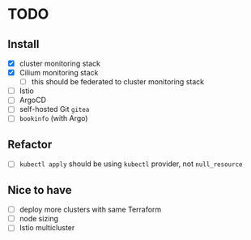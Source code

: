 # TODO

## Install

- [X] cluster monitoring stack
- [X] Cilium monitoring stack
    - [ ] this should be federated to cluster monitoring stack
- [ ] Istio
- [ ] ArgoCD
- [ ] self-hosted Git `gitea`
- [ ] `bookinfo` (with Argo)

## Refactor

- [ ] `kubectl apply` should be using `kubectl` provider, not `null_resource`

## Nice to have

- [ ] deploy more clusters with same Terraform
- [ ] node sizing
- [ ] Istio multicluster

